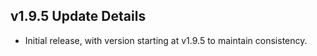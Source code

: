 ﻿## v1.9.5 Update Details

- Initial release, with version starting at v1.9.5 to maintain consistency.